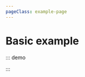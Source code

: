 ```yaml
---
pageClass: example-page
---
```


# Basic example

::: demo
<template>

  <div style="height: 500px; width: 100%">
    <div style="height: 200px; overflow: auto;">
      <p>First marker is placed at {{ withPopup.lat }}, {{ withPopup.lng }}</p>
      <p>Center is at {{ currentCenter }} and the zoom is: {{ currentZoom }}</p>
      <button @click="showLongText">
        Toggle long popup
      </button>
      <button @click="showMap = !showMap">
        Toggle map
      </button>
    </div>
    <l-map
      v-if="showMap"
      :zoom="zoom"
      :center="center"
      :options="mapOptions"
      style="height: 80%"
      @update:center="centerUpdate"
      @update:zoom="zoomUpdate"
    >
      <l-tile-layer
        :url="url"
        :attribution="attribution"
      />
      <l-marker :lat-lng="withPopup">
        <l-popup>
          <div @click="innerClick">
            I am a popup
            <p v-show="showParagraph">
              Lorem ipsum dolor sit amet, consectetur adipiscing elit. Quisque
              sed pretium nisl, ut sagittis sapien. Sed vel sollicitudin nisi.
              Donec finibus semper metus id malesuada.
            </p>
          </div>
        </l-popup>
      </l-marker>
      <l-marker :lat-lng="withTooltip">
        <l-tooltip :options="{ permanent: true, interactive: true }">
          <div @click="innerClick">
            I am a tooltip
            <p v-show="showParagraph">
              Lorem ipsum dolor sit amet, consectetur adipiscing elit. Quisque
              sed pretium nisl, ut sagittis sapien. Sed vel sollicitudin nisi.
              Donec finibus semper metus id malesuada.
            </p>
          </div>
        </l-tooltip>
      </l-marker>
    </l-map>
  </div>
</template>

<script>
import { latLng } from "leaflet";
import { LMap, LTileLayer, LMarker, LPopup, LTooltip } from "vue2-leaflet";

export default {
  name: "Example",
  components: {
    LMap,
    LTileLayer,
    LMarker,
    LPopup,
    LTooltip
  },
  data() {
    return {
      zoom: 13,
      center: latLng(47.41322, -1.219482),
      url: 'https://{s}.tile.openstreetmap.org/{z}/{x}/{y}.png',
      attribution:
        '&copy; <a href="http://osm.org/copyright">OpenStreetMap</a> contributors',
      withPopup: latLng(47.41322, -1.219482),
      withTooltip: latLng(47.41422, -1.250482),
      currentZoom: 11.5,
      currentCenter: latLng(47.41322, -1.219482),
      showParagraph: false,
      mapOptions: {
        zoomSnap: 0.5
      },
      showMap: true
    };
  },
  methods: {
    zoomUpdate(zoom) {
      this.currentZoom = zoom;
    },
    centerUpdate(center) {
      this.currentCenter = center;
    },
    showLongText() {
      this.showParagraph = !this.showParagraph;
    },
    innerClick() {
      alert("Click!");
    }
  }
};
</script>

:::
